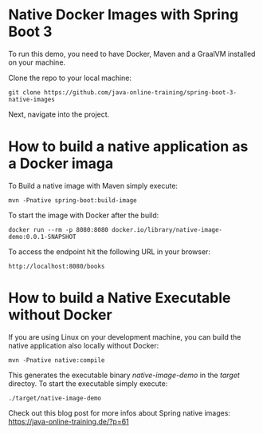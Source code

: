# Native Docker Images with Spring Boot 3

To run this demo, you need to have Docker, Maven and a GraalVM installed on your machine. 

Clone the repo to your local machine:
```
git clone https://github.com/java-online-training/spring-boot-3-native-images
```
Next, navigate into the project.

# How to build a native application as a Docker imaga
To Build a native image with Maven simply execute:
```
mvn -Pnative spring-boot:build-image
```
To start the image with Docker after the build:

```
docker run --rm -p 8080:8080 docker.io/library/native-image-demo:0.0.1-SNAPSHOT
```

To access the endpoint hit the following URL in your browser:

```
http://localhost:8080/books
```
# How to build a Native Executable without Docker
If you are using Linux on your development machine, you can build the native application also locally without Docker:
```
mvn -Pnative native:compile
```
This generates the executable binary *native-image-demo* in the *target* directoy. 
To start the executable simply execute:
```
./target/native-image-demo
```

Check out this blog post for more infos about Spring native images: https://java-online-training.de/?p=61

